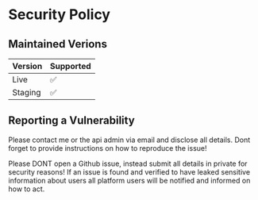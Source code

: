 # Security Policy

## Maintained Verions

| Version | Supported          |
| ------- | ------------------ |
| Live    | :white_check_mark: |
| Staging | :white_check_mark: |

## Reporting a Vulnerability

Please contact me or the api admin via email and disclose all details.
Dont forget to provide instructions on how to reproduce the issue!

Please DONT open a Github issue, instead submit all details in private for security reasons!
If an issue is found and verified to have leaked sensitive information about users all platform users will be notified and informed on how to act.
